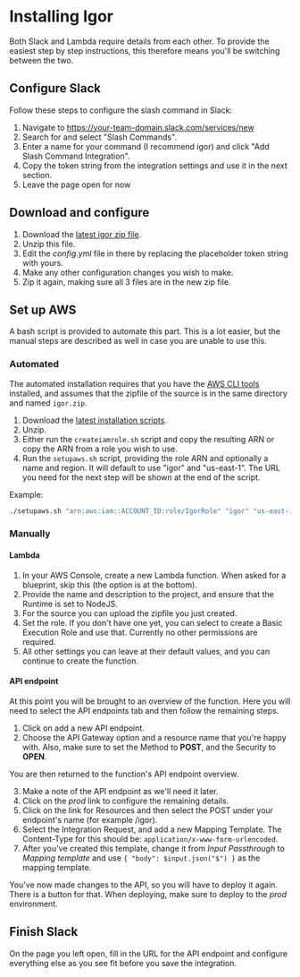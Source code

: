 # Installing Igor

Both Slack and Lambda require details from each other. To provide the easiest step by step instructions, this therefore means you'll be switching between the two.

## Configure Slack

Follow these steps to configure the slash command in Slack:

1. Navigate to https://your-team-domain.slack.com/services/new
2. Search for and select "Slash Commands".
3. Enter a name for your command (I recommend igor) and click "Add Slash Command Integration".
4. Copy the token string from the integration settings and use it in the next section.
5. Leave the page open for now

## Download and configure

1. Download the [latest igor zip file](https://github.com/ArjenSchwarz/igor/releases/download/latest/igor.zip).
2. Unzip this file.
3. Edit the *config.yml* file in there by replacing the placeholder token string with yours.
4. Make any other configuration changes you wish to make.
5. Zip it again, making sure all 3 files are in the new zip file.

## Set up AWS

A bash script is provided to automate this part. This is a lot easier, but the manual steps are described as well in case you are unable to use this.

### Automated

The automated installation requires that you have the [AWS CLI tools](https://aws.amazon.com/cli/) installed, and assumes that the zipfile of the source is in the same directory and named `igor.zip`.

1. Download the [latest installation scripts](https://github.com/ArjenSchwarz/igor/releases/download/latest/installation.zip).
2. Unzip.
3. Either run the `createiamrole.sh` script and copy the resulting ARN or copy the ARN from a role you wish to use.
4. Run the `setupaws.sh` script, providing the role ARN and optionally a name and region. It will default to use "igor" and "us-east-1". The URL you need for the next step will be shown at the end of the script.

Example:
```bash
./setupaws.sh "arn:aws:iam::ACCOUNT_ID:role/IgorRole" "igor" "us-east-1"
```

### Manually

#### Lambda

1. In your AWS Console, create a new Lambda function. When asked for a blueprint, skip this (the option is at the bottom).
2. Provide the name and description to the project, and ensure that the Runtime is set to NodeJS. 
3. For the source you can upload the zipfile you just created. 
4. Set the role. If you don't have one yet, you can select to create a Basic Execution Role and use that. Currently no other permissions are required.
5. All other settings you can leave at their default values, and you can continue to create the function.

#### API endpoint

At this point you will be brought to an overview of the function. Here you will need to select the API endpoints tab and then follow the remaining steps.

1. Click on add a new API endpoint. 
2. Choose the API Gateway option and a resource name that you're happy with. Also, make sure to set the Method to **POST**, and the Security to **OPEN**.

You are then returned to the function's API endpoint overview. 

3. Make a note of the API endpoint as we'll need it later.
4. Click on the *prod* link to configure the remaining details.
5. Click on the link for Resources and then select the POST under your endpoint's name (for example /igor). 
6. Select the Integration Request, and add a new Mapping Template. The Content-Type for this should be: `application/x-www-form-urlencoded`.
7. After you've created this template, change it from *Input Passthrough* to *Mapping template* and use `{ "body": $input.json("$") }` as the mapping template.

You've now made changes to the API, so you will have to deploy it again. There is a button for that. When deploying, make sure to deploy to the *prod* environment.

## Finish Slack

On the page you left open, fill in the URL for the API endpoint and configure everything else as you see fit before you save the integration.